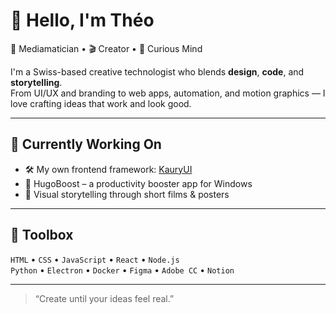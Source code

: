 # 👋 Hello, I'm Théo

🎨 Mediamatician • 🎬 Creator • 🧠 Curious Mind

I'm a Swiss-based creative technologist who blends **design**, **code**, and **storytelling**.  
From UI/UX and branding to web apps, automation, and motion graphics — I love crafting ideas that work and look good.

---

## 🔧 Currently Working On

- 🛠 My own frontend framework: [KauryUI](https://kauryui.org)
- 🚀 HugoBoost – a productivity booster app for Windows
- 🎥 Visual storytelling through short films & posters

---

## 🧰 Toolbox

`HTML` • `CSS` • `JavaScript` • `React` • `Node.js`  
`Python` • `Electron` • `Docker` • `Figma` • `Adobe CC` • `Notion`

---

> “Create until your ideas feel real.”  
